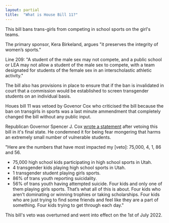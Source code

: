 ```yaml
---
layout: partial
title:  "What is House Bill 11?"
---
```


This bill bans trans-girls from competing in school sports on the girl's teams.

The primary sponsor, Kera Birkeland, argues "it preserves the integrity of women’s sports."  

Line 209:
"A student of the male sex may not compete, and a public school or LEA may not allow a student of the male sex to compete, with a team designated for students of the female sex in an interscholastic athletic activity."

The bill also has provisions in place to ensure that if the ban is invalidated in court that a commission would be established to screen transgender students on an individual basis.

Houes bill 11 was vetoed by Govenor Cox who criticised the bill because the ban on transgirls in sports was a last minute ammendment that completely changed the bill without any public input. 

Republican Governor Spencer J. Cox [wrote a statement](https://governor.utah.gov/2022/03/24/gov-cox-why-im-vetoing-hb11/) after vetoing this bill in it's final state. He condemned it for being fear mongering that harms an extremely small number of vulnerable students.

"Here are the numbers that have most impacted my [veto]: 75,000, 4, 1, 86 and 56.
- 75,000 high school kids participating in high school sports in Utah.
- 4 transgender kids playing high school sports in Utah.
- 1 transgender student playing girls sports.
- 86% of trans youth reporting suicidality.
- 56% of trans youth having attempted suicide.
Four kids and only one of them playing girls sports. That’s what all of this is about. Four kids who aren’t dominating or winning trophies or taking scholarships. Four kids who are just trying to find some friends and feel like they are a part of something. Four kids trying to get through each day."

This bill's veto was overturned and went into effect on the 1st of July 2022.